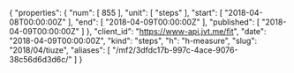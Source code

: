 {
  "properties": {
    "num": [
      855
    ],
    "unit": [
      "steps"
    ],
    "start": [
      "2018-04-08T00:00:00Z"
    ],
    "end": [
      "2018-04-09T00:00:00Z"
    ],
    "published": [
      "2018-04-09T00:00:00Z"
    ]
  },
  "client_id": "https://www-api.jvt.me/fit",
  "date": "2018-04-09T00:00:00Z",
  "kind": "steps",
  "h": "h-measure",
  "slug": "2018/04/tiuze",
  "aliases": [
    "/mf2/3dfdc17b-997c-4ace-9076-38c56d6d3d6c/"
  ]
}
